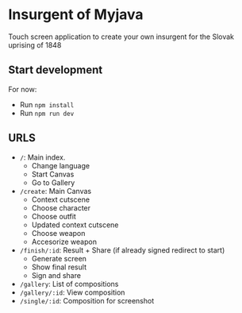 # Insurgent of Myjava

Touch screen application to create your own insurgent for the Slovak uprising of 1848

## Start development

For now:

- Run `npm install`
- Run `npm run dev`

## URLS

- `/`: Main index.
  - Change language
  - Start Canvas
  - Go to Gallery
- `/create`: Main Canvas
  - Context cutscene
  - Choose character
  - Choose outfit
  - Updated context cutscene
  - Choose weapon
  - Accesorize weapon
- `/finish/:id`: Result + Share (if already signed redirect to start)
  - Generate screen
  - Show final result
  - Sign and share
- `/gallery`: List of compositions
- `/gallery/:id`: View composition
- `/single/:id`: Composition for screenshot
